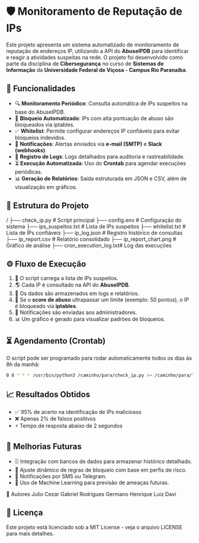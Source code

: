# 🛡️ Monitoramento de Reputação de IPs

Este projeto apresenta um sistema automatizado de monitoramento de reputação de endereços IP, utilizando a API do **AbuseIPDB** para identificar e reagir a atividades suspeitas na rede. O projeto foi desenvolvido como parte da disciplina de **Cibersegurança** no curso de **Sistemas de Informação** da **Universidade Federal de Viçosa - Campus Rio Paranaíba**.

## 🚀 Funcionalidades
- 🔍 **Monitoramento Periódico**: Consulta automática de IPs suspeitos na base do AbuseIPDB.
- 🚫 **Bloqueio Automatizado**: IPs com alta pontuação de abuso são bloqueados via iptables.
- ✅ **Whitelist**: Permite configurar endereços IP confiáveis para evitar bloqueios indevidos.
- 📩 **Notificações**: Alertas enviados via **e-mail (SMTP)** e **Slack (webhooks)**.
- 📜 **Registro de Logs**: Logs detalhados para auditoria e rastreabilidade.
- ⏳ **Execução Automatizada**: Uso do **Crontab** para agendar execuções periódicas.
- 📊 **Geração de Relatórios**: Saída estruturada em JSON e CSV, além de visualização em gráficos.

## 📂 Estrutura do Projeto
/
├── check_ip.py           # Script principal
├── config.env            # Configuração do sistema
├── ips_suspeitos.txt     # Lista de IPs suspeitos
├── whitelist.txt         # Lista de IPs confiáveis
├── ip_log.json           # Registro histórico de consultas
├── ip_report.csv         # Relatório consolidado
├── ip_report_chart.png   # Gráfico de análise
├── cron_execution_log.txt# Log das execuções

## ⚙️ Fluxo de Execução
1. 📜 O script carrega a lista de IPs suspeitos.
2. 🌎 Cada IP é consultado na API do **AbuseIPDB**.
3. 📝 Os dados são armazenados em logs e relatórios.
4. 🚫 Se o **score de abuso** ultrapassar um limite (exemplo: 50 pontos), o IP é bloqueado via **iptables**.
5. 📢 Notificações são enviadas aos administradores.
6. 📊 Um gráfico é gerado para visualizar padrões de bloqueios.

## ⏳ Agendamento (Crontab)
O script pode ser programado para rodar automaticamente todos os dias às 8h da manhã:
```bash
0 8 * * * /usr/bin/python3 /caminho/para/check_ip.py >> /caminho/para/logs.txt 2>&1
```

## 📈 Resultados Obtidos
- ✅ 95% de acerto na identificação de IPs maliciosos
- ❌ Apenas 2% de falsos positivos
- ⚡ Tempo de resposta abaixo de 2 segundos

## 🔮 Melhorias Futuras
- 🗄️ Integração com bancos de dados para armazenar histórico detalhado.
- 🔧 Ajuste dinâmico de regras de bloqueio com base em perfis de risco.
- 📲 Notificações por SMS ou Telegram.
- 🤖 Uso de Machine Learning para previsão de ameaças futuras.

👥 Autores
Julio Cezar
Gabriel Rodrigues
Germano Henrique
Luiz Davi

## 📜 Licença

Este projeto está licenciado sob a MIT License - veja o arquivo LICENSE para mais detalhes.
